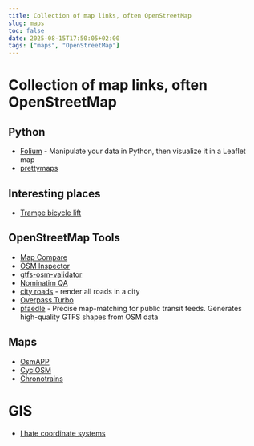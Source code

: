 ```yaml
---
title: Collection of map links, often OpenStreetMap
slug: maps
toc: false
date: 2025-08-15T17:50:05+02:00
tags: ["maps", "OpenStreetMap"]
---
```


# Collection of map links, often OpenStreetMap

## Python
- [Folium](https://python-visualization.github.io/folium/) - Manipulate your data in Python, then visualize it in a Leaflet map
- [prettymaps](https://github.com/marceloprates/prettymaps)

## Interesting places
- [Trampe bicycle lift](https://en.wikipedia.org/wiki/Trampe_bicycle_lift)

## OpenStreetMap Tools
- [Map Compare](https://tools.geofabrik.de/mc/)
- [OSM Inspector](https://tools.geofabrik.de/osmi)
- [gtfs-osm-validator](https://gitlab.com/stalker314314/gtfs-osm-validator)
- [Nominatim QA](https://nominatim.org/qa/)
- [city roads](https://anvaka.github.io/city-roads/) - render all roads in a city
- [Overpass Turbo](https://overpass-turbo.eu/)
- [pfaedle](https://github.com/ad-freiburg/pfaedle) - Precise map-matching for public transit feeds. Generates high-quality GTFS shapes from OSM data

## Maps
- [OsmAPP](https://osmapp.org/)
- [CyclOSM](https://www.cyclosm.org/)
- [Chronotrains](https://www.chronotrains.com/)

# GIS
- [I hate coordinate systems](https://ihatecoordinatesystems.com/)
